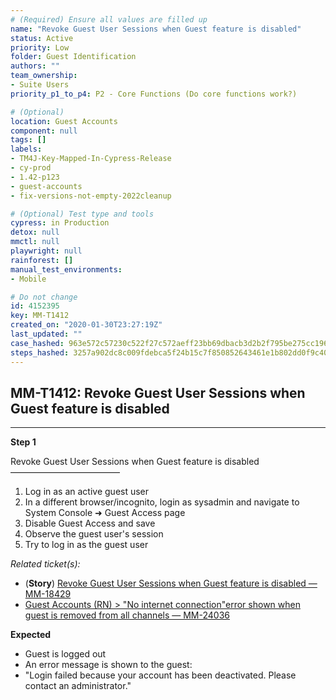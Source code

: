 ```yaml
---
# (Required) Ensure all values are filled up
name: "Revoke Guest User Sessions when Guest feature is disabled"
status: Active
priority: Low
folder: Guest Identification
authors: ""
team_ownership: 
- Suite Users
priority_p1_to_p4: P2 - Core Functions (Do core functions work?)

# (Optional)
location: Guest Accounts
component: null
tags: []
labels: 
- TM4J-Key-Mapped-In-Cypress-Release
- cy-prod
- 1.42-p123
- guest-accounts
- fix-versions-not-empty-2022cleanup

# (Optional) Test type and tools
cypress: in Production
detox: null
mmctl: null
playwright: null
rainforest: []
manual_test_environments: 
- Mobile

# Do not change
id: 4152395
key: MM-T1412
created_on: "2020-01-30T23:27:19Z"
last_updated: ""
case_hashed: 963e572c57230c522f27c572aeff23bb69dbacb3d2b2f795be275cc1967b3ff1a3ba2358a1352b6343ec087addafd08d
steps_hashed: 3257a902dc8c009fdebca5f24b15c7f850852643461e1b802dd0f9c401e90ec791aad6930d7c407a6dcec43b249f19f0
---
```


<!-- (Auto-generated) Based on frontmatter's "key" and "name" -->

## MM-T1412: Revoke Guest User Sessions when Guest feature is disabled

---

**Step 1**

Revoke Guest User Sessions when Guest feature is disabled\
–––––––––––––––––––––––––

1. Log in as an active guest user
2. In a different browser/incognito, login as sysadmin and navigate to System Console ➜ Guest Access page
3. Disable Guest Access and save
4. Observe the guest user's session
5. Try to log in as the guest user

_Related ticket(s):_

- (**Story**) [Revoke Guest User Sessions when Guest feature is disabled — MM-18429](https://mattermost.atlassian.net/browse/MM-18429)
- [Guest Accounts (RN) > "No internet connection"error shown when guest is removed from all channels — MM-24036](https://mattermost.atlassian.net/browse/MM-24036)

**Expected**

- Guest is logged out
- An error message is shown to the guest:
- "Login failed because your account has been deactivated. Please contact an administrator."
